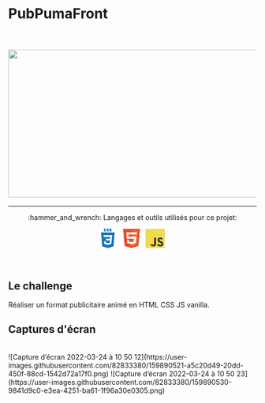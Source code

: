 # PubPumaFront

<header><link rel="stylesheet" href="https://cdn.jsdelivr.net/gh/devicons/devicon@v2.14.0/devicon.min.css"></header>

                                                                                                                            
                                                                                                                  
<div align="center">
  <img src="https://media.giphy.com/media/mUtfRO0EkV7fZyTs0G/giphy.gif" width="600" height="300"/>
</div>
                                                                         
<hr/>
<div align="center">
:hammer_and_wrench: Langages et outils utilisés pour ce projet:
<div>

  <img src="https://github.com/devicons/devicon/blob/master/icons/css3/css3-plain-wordmark.svg"  title="CSS3" alt="CSS" width="40" height="40"/>&nbsp;
  <img src="https://github.com/devicons/devicon/blob/master/icons/html5/html5-original.svg" title="HTML5" alt="HTML" width="40" height="40"/>&nbsp;
  <img src="https://github.com/devicons/devicon/blob/master/icons/javascript/javascript-original.svg" title="JavaScript" alt="JavaScript" width="40" height="40"/>&nbsp;

</div>
</div>


<br/>
<h2> Le challenge </h2>

<p>Réaliser un format publicitaire animé en HTML CSS JS vanilla.</p>

<h2>Captures d'écran</h2>

</br>
![Capture d’écran 2022-03-24 à 10 50 12](https://user-images.githubusercontent.com/82833380/159890521-a5c20d49-20dd-450f-88cd-1542d72a17f0.png)
![Capture d’écran 2022-03-24 à 10 50 23](https://user-images.githubusercontent.com/82833380/159890530-9841d9c0-e3ea-4251-ba61-1f96a30e0305.png)
